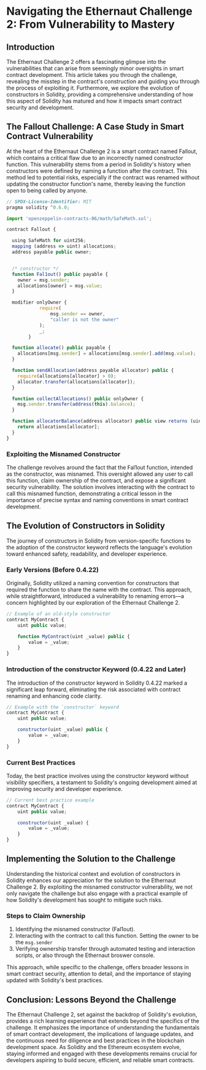 # Navigating the Ethernaut Challenge 2: From Vulnerability to Mastery

## Introduction

The Ethernaut Challenge 2 offers a fascinating glimpse into the vulnerabilities that can arise from seemingly minor oversights in smart contract development. This article takes you through the challenge, revealing the misstep in the contract's construction and guiding you through the process of exploiting it. Furthermore, we explore the evolution of constructors in Solidity, providing a comprehensive understanding of how this aspect of Solidity has matured and how it impacts smart contract security and development.

## The Fallout Challenge: A Case Study in Smart Contract Vulnerability

At the heart of the Ethernaut Challenge 2 is a smart contract named Fallout, which contains a critical flaw due to an incorrectly named constructor function. This vulnerability stems from a period in Solidity's history when constructors were defined by naming a function after the contract. This method led to potential risks, especially if the contract was renamed without updating the constructor function's name, thereby leaving the function open to being called by anyone.

```javascript
// SPDX-License-Identifier: MIT
pragma solidity ^0.6.0;

import 'openzeppelin-contracts-06/math/SafeMath.sol';

contract Fallout {

  using SafeMath for uint256;
  mapping (address => uint) allocations;
  address payable public owner;


  /* constructor */
  function Fal1out() public payable {
    owner = msg.sender;
    allocations[owner] = msg.value;
  }

  modifier onlyOwner {
	        require(
	            msg.sender == owner,
	            "caller is not the owner"
	        );
	        _;
	    }

  function allocate() public payable {
    allocations[msg.sender] = allocations[msg.sender].add(msg.value);
  }

  function sendAllocation(address payable allocator) public {
    require(allocations[allocator] > 0);
    allocator.transfer(allocations[allocator]);
  }

  function collectAllocations() public onlyOwner {
    msg.sender.transfer(address(this).balance);
  }

  function allocatorBalance(address allocator) public view returns (uint) {
    return allocations[allocator];
  }
}
```

### Exploiting the Misnamed Constructor

The challenge revolves around the fact that the Fal1out function, intended as the constructor, was misnamed. This oversight allowed any user to call this function, claim ownership of the contract, and expose a significant security vulnerability. The solution involves interacting with the contract to call this misnamed function, demonstrating a critical lesson in the importance of precise syntax and naming conventions in smart contract development.

## The Evolution of Constructors in Solidity

The journey of constructors in Solidity from version-specific functions to the adoption of the constructor keyword reflects the language's evolution toward enhanced safety, readability, and developer experience.

### Early Versions (Before 0.4.22)

Originally, Solidity utilized a naming convention for constructors that required the function to share the name with the contract. This approach, while straightforward, introduced a vulnerability to renaming errors—a concern highlighted by our exploration of the Ethernaut Challenge 2.

```javascript
// Example of an old-style constructor
contract MyContract {
    uint public value;

    function MyContract(uint _value) public {
        value = _value;
    }
}
```

### Introduction of the constructor Keyword (0.4.22 and Later)

The introduction of the constructor keyword in Solidity 0.4.22 marked a significant leap forward, eliminating the risk associated with contract renaming and enhancing code clarity.

```javascript
// Example with the `constructor` keyword
contract MyContract {
    uint public value;

    constructor(uint _value) public {
        value = _value;
    }
}
```

### Current Best Practices

Today, the best practice involves using the constructor keyword without visibility specifiers, a testament to Solidity's ongoing development aimed at improving security and developer experience.

```javascript
// Current best practice example
contract MyContract {
    uint public value;

    constructor(uint _value) {
        value = _value;
    }
}
```

## Implementing the Solution to the Challenge

Understanding the historical context and evolution of constructors in Solidity enhances our appreciation for the solution to the Ethernaut Challenge 2. By exploiting the misnamed constructor vulnerability, we not only navigate the challenge but also engage with a practical example of how Solidity's development has sought to mitigate such risks.

### Steps to Claim Ownership

1. Identifying the misnamed constructor (Fal1out).
2. Interacting with the contract to call this function. Setting the owner to be the `msg.sender`
3. Verifying ownership transfer through automated testing and interaction scripts, or also through the Ethernaut broswer console.

This approach, while specific to the challenge, offers broader lessons in smart contract security, attention to detail, and the importance of staying updated with Solidity's best practices.

## Conclusion: Lessons Beyond the Challenge

The Ethernaut Challenge 2, set against the backdrop of Solidity's evolution, provides a rich learning experience that extends beyond the specifics of the challenge. It emphasizes the importance of understanding the fundamentals of smart contract development, the implications of language updates, and the continuous need for diligence and best practices in the blockchain development space. As Solidity and the Ethereum ecosystem evolve, staying informed and engaged with these developments remains crucial for developers aspiring to build secure, efficient, and reliable smart contracts.
